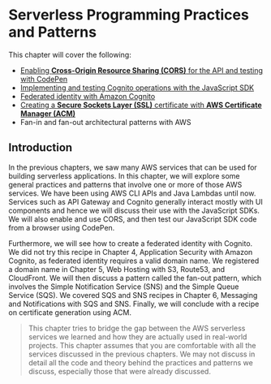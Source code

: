 # Serverless Programming Practices and Patterns
This chapter will cover the following:
* [Enabling **Cross-Origin Resource Sharing (CORS)** for the API and testing with CodePen](./enable-cors-for-the-api/README.md)
* [Implementing and testing Cognito operations with the JavaScript SDK](./cognito-operations-with-javascript-sdk/README.md)
* [Federated identity with Amazon Cognito](./federated-identity-with-amazon-cognito/README.md)
* [Creating a **Secure Sockets Layer (SSL)** certificate with **AWS Certificate Manager (ACM)**](./creating-ssl-tls-certificates-with-acm/README.md)
* Fan-in and fan-out architectural patterns with AWS

## Introduction
In the previous chapters, we saw many AWS services that can be used for building serverless applications. In this chapter, we will explore some general practices and patterns that involve one or more of those AWS services. We have been using AWS CLI APIs and Java Lambdas until now. Services such as API Gateway and Cognito generally interact mostly with UI components and hence we will discuss their use with the JavaScript SDKs. We will also enable and use CORS, and then test our JavaScript SDK code from a browser using CodePen. 

Furthermore, we will see how to create a federated identity with Cognito. We did not try this recipe in Chapter 4, Application Security with Amazon Cognito, as federated identity requires a valid domain name. We registered a domain name in Chapter 5, Web Hosting with S3, Route53, and CloudFront. We will then discuss a pattern called the fan-out pattern, which involves the Simple Notification Service (SNS) and the Simple Queue Service (SQS). We covered SQS and SNS recipes in Chapter 6, Messaging and Notifications with SQS and SNS. Finally, we will conclude with a recipe on certificate generation using ACM. 

> This chapter tries to bridge the gap between the AWS serverless services we learned and how they are actually used in real-world projects. This chapter assumes that you are comfortable with all the services discussed in the previous chapters. We may not discuss in detail all the code and theory behind the practices and patterns we discuss, especially those that were already discussed.